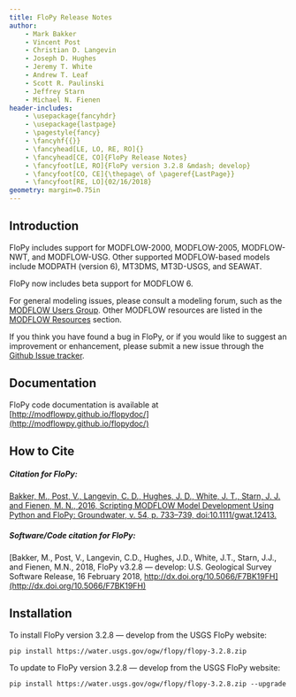 ```yaml
---
title: FloPy Release Notes
author:
    - Mark Bakker
    - Vincent Post
    - Christian D. Langevin
    - Joseph D. Hughes
    - Jeremy T. White
    - Andrew T. Leaf
    - Scott R. Paulinski
    - Jeffrey Starn
    - Michael N. Fienen
header-includes:
    - \usepackage{fancyhdr}
    - \usepackage{lastpage}
    - \pagestyle{fancy}
    - \fancyhf{{}}
    - \fancyhead[LE, LO, RE, RO]{}
    - \fancyhead[CE, CO]{FloPy Release Notes}
    - \fancyfoot[LE, RO]{FloPy version 3.2.8 &mdash; develop}
    - \fancyfoot[CO, CE]{\thepage\ of \pageref{LastPage}}
    - \fancyfoot[RE, LO]{02/16/2018}
geometry: margin=0.75in
---
```


Introduction
-----------------------------------------------

FloPy includes support for MODFLOW-2000, MODFLOW-2005, MODFLOW-NWT, and MODFLOW-USG. Other supported MODFLOW-based models include MODPATH (version 6), MT3DMS, MT3D-USGS,  and SEAWAT.

FloPy now includes beta support for MODFLOW 6.  

For general modeling issues, please consult a modeling forum, such as the [MODFLOW Users Group](https://groups.google.com/forum/#!forum/modflow).  Other MODFLOW resources are listed in the [MODFLOW Resources](https://github.com/modflowpy/flopy#modflow-resources) section.

If you think you have found a bug in FloPy, or if you would like to suggest an improvement or enhancement, please submit a new issue through the [Github Issue tracker](https://github.com/modflowpy/flopy/issues).


Documentation
-----------------------------------------------

FloPy code documentation is available at [http://modflowpy.github.io/flopydoc/](http://modflowpy.github.io/flopydoc/)


How to Cite
-----------------------------------------------

##### ***Citation for FloPy:***

[Bakker, M., Post, V., Langevin, C. D., Hughes, J. D., White, J. T., Starn, J. J. and Fienen, M. N., 2016, Scripting MODFLOW Model Development Using Python and FloPy: Groundwater, v. 54, p. 733–739, doi:10.1111/gwat.12413.](http://dx.doi.org/10.1111/gwat.12413)

##### ***Software/Code citation for FloPy:***

[Bakker, M., Post, V., Langevin, C.D., Hughes, J.D., White, J.T., Starn, J.J., and Fienen, M.N., 2018, FloPy v3.2.8 &mdash; develop: U.S. Geological Survey Software Release, 16 February 2018, http://dx.doi.org/10.5066/F7BK19FH](http://dx.doi.org/10.5066/F7BK19FH)


Installation
-----------------------------------------------
To install FloPy version 3.2.8 &mdash; develop from the USGS FloPy website:
```
pip install https://water.usgs.gov/ogw/flopy/flopy-3.2.8.zip
```

To update to FloPy version 3.2.8 &mdash; develop from the USGS FloPy website:
```
pip install https://water.usgs.gov/ogw/flopy/flopy-3.2.8.zip --upgrade
```
